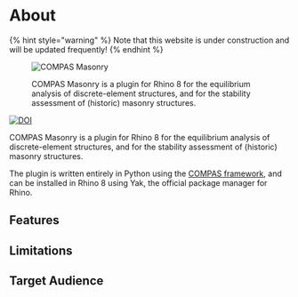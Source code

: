 # About

{% hint style="warning" %}
Note that this website is under construction and will be updated frequently!
{% endhint %}

<figure>
    <img src=".gitbook/assets/COMPAS-Masonry.png" alt="COMPAS Masonry" />
    <figcaption>
        <p>COMPAS Masonry is a plugin for Rhino 8 for the equilibrium analysis of discrete-element structures,
and for the stability assessment of (historic) masonry structures.</p>
    </figcaption>
</figure>

[![DOI](https://zenodo.org/badge/458133035.svg)](https://zenodo.org/badge/latestdoi/458133035)

COMPAS Masonry is a plugin for Rhino 8 for the equilibrium analysis of discrete-element structures,
and for the stability assessment of (historic) masonry structures.

The plugin is written entirely in Python using the [COMPAS framework](https://compas.dev),
and can be installed in Rhino 8 using Yak, the official package manager for Rhino.

## Features

## Limitations

## Target Audience
